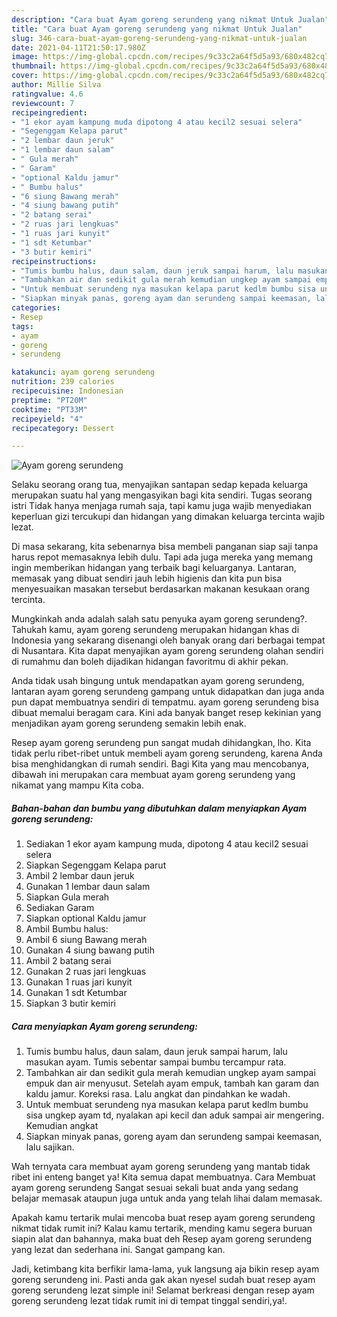 ```yaml
---
description: "Cara buat Ayam goreng serundeng yang nikmat Untuk Jualan"
title: "Cara buat Ayam goreng serundeng yang nikmat Untuk Jualan"
slug: 346-cara-buat-ayam-goreng-serundeng-yang-nikmat-untuk-jualan
date: 2021-04-11T21:50:17.980Z
image: https://img-global.cpcdn.com/recipes/9c33c2a64f5d5a93/680x482cq70/ayam-goreng-serundeng-foto-resep-utama.jpg
thumbnail: https://img-global.cpcdn.com/recipes/9c33c2a64f5d5a93/680x482cq70/ayam-goreng-serundeng-foto-resep-utama.jpg
cover: https://img-global.cpcdn.com/recipes/9c33c2a64f5d5a93/680x482cq70/ayam-goreng-serundeng-foto-resep-utama.jpg
author: Millie Silva
ratingvalue: 4.6
reviewcount: 7
recipeingredient:
- "1 ekor ayam kampung muda dipotong 4 atau kecil2 sesuai selera"
- "Segenggam Kelapa parut"
- "2 lembar daun jeruk"
- "1 lembar daun salam"
- " Gula merah"
- " Garam"
- "optional Kaldu jamur"
- " Bumbu halus"
- "6 siung Bawang merah"
- "4 siung bawang putih"
- "2 batang serai"
- "2 ruas jari lengkuas"
- "1 ruas jari kunyit"
- "1 sdt Ketumbar"
- "3 butir kemiri"
recipeinstructions:
- "Tumis bumbu halus, daun salam, daun jeruk sampai harum, lalu masukan ayam. Tumis sebentar sampai bumbu tercampur rata."
- "Tambahkan air dan sedikit gula merah kemudian ungkep ayam sampai empuk dan air menyusut. Setelah ayam empuk, tambah kan garam dan kaldu jamur. Koreksi rasa. Lalu angkat dan pindahkan ke wadah."
- "Untuk membuat serundeng nya masukan kelapa parut kedlm bumbu sisa ungkep ayam td, nyalakan api kecil dan aduk sampai air mengering. Kemudian angkat"
- "Siapkan minyak panas, goreng ayam dan serundeng sampai keemasan, lalu sajikan."
categories:
- Resep
tags:
- ayam
- goreng
- serundeng

katakunci: ayam goreng serundeng 
nutrition: 239 calories
recipecuisine: Indonesian
preptime: "PT20M"
cooktime: "PT33M"
recipeyield: "4"
recipecategory: Dessert

---
```



![Ayam goreng serundeng](https://img-global.cpcdn.com/recipes/9c33c2a64f5d5a93/680x482cq70/ayam-goreng-serundeng-foto-resep-utama.jpg)

Selaku seorang orang tua, menyajikan santapan sedap kepada keluarga merupakan suatu hal yang mengasyikan bagi kita sendiri. Tugas seorang istri Tidak hanya menjaga rumah saja, tapi kamu juga wajib menyediakan keperluan gizi tercukupi dan hidangan yang dimakan keluarga tercinta wajib lezat.

Di masa  sekarang, kita sebenarnya bisa membeli panganan siap saji tanpa harus repot memasaknya lebih dulu. Tapi ada juga mereka yang memang ingin memberikan hidangan yang terbaik bagi keluarganya. Lantaran, memasak yang dibuat sendiri jauh lebih higienis dan kita pun bisa menyesuaikan masakan tersebut berdasarkan makanan kesukaan orang tercinta. 



Mungkinkah anda adalah salah satu penyuka ayam goreng serundeng?. Tahukah kamu, ayam goreng serundeng merupakan hidangan khas di Indonesia yang sekarang disenangi oleh banyak orang dari berbagai tempat di Nusantara. Kita dapat menyajikan ayam goreng serundeng olahan sendiri di rumahmu dan boleh dijadikan hidangan favoritmu di akhir pekan.

Anda tidak usah bingung untuk mendapatkan ayam goreng serundeng, lantaran ayam goreng serundeng gampang untuk didapatkan dan juga anda pun dapat membuatnya sendiri di tempatmu. ayam goreng serundeng bisa dibuat memalui beragam cara. Kini ada banyak banget resep kekinian yang menjadikan ayam goreng serundeng semakin lebih enak.

Resep ayam goreng serundeng pun sangat mudah dihidangkan, lho. Kita tidak perlu ribet-ribet untuk membeli ayam goreng serundeng, karena Anda bisa menghidangkan di rumah sendiri. Bagi Kita yang mau mencobanya, dibawah ini merupakan cara membuat ayam goreng serundeng yang nikamat yang mampu Kita coba.

<!--inarticleads1-->

##### Bahan-bahan dan bumbu yang dibutuhkan dalam menyiapkan Ayam goreng serundeng:

1. Sediakan 1 ekor ayam kampung muda, dipotong 4 atau kecil2 sesuai selera
1. Siapkan Segenggam Kelapa parut
1. Ambil 2 lembar daun jeruk
1. Gunakan 1 lembar daun salam
1. Siapkan  Gula merah
1. Sediakan  Garam
1. Siapkan optional Kaldu jamur
1. Ambil  Bumbu halus:
1. Ambil 6 siung Bawang merah
1. Gunakan 4 siung bawang putih
1. Ambil 2 batang serai
1. Gunakan 2 ruas jari lengkuas
1. Gunakan 1 ruas jari kunyit
1. Gunakan 1 sdt Ketumbar
1. Siapkan 3 butir kemiri




<!--inarticleads2-->

##### Cara menyiapkan Ayam goreng serundeng:

1. Tumis bumbu halus, daun salam, daun jeruk sampai harum, lalu masukan ayam. Tumis sebentar sampai bumbu tercampur rata.
1. Tambahkan air dan sedikit gula merah kemudian ungkep ayam sampai empuk dan air menyusut. Setelah ayam empuk, tambah kan garam dan kaldu jamur. Koreksi rasa. Lalu angkat dan pindahkan ke wadah.
1. Untuk membuat serundeng nya masukan kelapa parut kedlm bumbu sisa ungkep ayam td, nyalakan api kecil dan aduk sampai air mengering. Kemudian angkat
1. Siapkan minyak panas, goreng ayam dan serundeng sampai keemasan, lalu sajikan.




Wah ternyata cara membuat ayam goreng serundeng yang mantab tidak ribet ini enteng banget ya! Kita semua dapat membuatnya. Cara Membuat ayam goreng serundeng Sangat sesuai sekali buat anda yang sedang belajar memasak ataupun juga untuk anda yang telah lihai dalam memasak.

Apakah kamu tertarik mulai mencoba buat resep ayam goreng serundeng nikmat tidak rumit ini? Kalau kamu tertarik, mending kamu segera buruan siapin alat dan bahannya, maka buat deh Resep ayam goreng serundeng yang lezat dan sederhana ini. Sangat gampang kan. 

Jadi, ketimbang kita berfikir lama-lama, yuk langsung aja bikin resep ayam goreng serundeng ini. Pasti anda gak akan nyesel sudah buat resep ayam goreng serundeng lezat simple ini! Selamat berkreasi dengan resep ayam goreng serundeng lezat tidak rumit ini di tempat tinggal sendiri,ya!.

